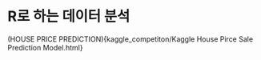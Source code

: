 # R로 하는 데이터 분석

(HOUSE PRICE PREDICTION){kaggle_competiton/Kaggle House Pirce Sale Prediction Model.html}
